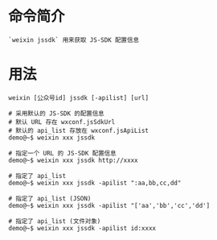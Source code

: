 # 命令简介 

    `weixin jssdk` 用来获取 JS-SDK 配置信息

# 用法

    weixin [公众号id] jssdk [-apilist] [url]

    # 采用默认的 JS-SDK 的配置信息
    # 默认 URL 存在 wxconf.jsSdkUrl
    # 默认的 api_list 存放在 wxconf.jsApiList 
    demo@~$ weixin xxx jssdk
    
    # 指定一个 URL 的 JS-SDK 配置信息
    demo@~$ weixin xxx jssdk http://xxxx
    
    # 指定了 api_list
    demo@~$ weixin xxx jssdk -apilist ":aa,bb,cc,dd"
    
    # 指定了 api_list (JSON)
    demo@~$ weixin xxx jssdk -apilist "['aa','bb','cc','dd']
    
    # 指定了 api_list (文件对象)
    demo@~$ weixin xxx jssdk -apilist id:xxxx

